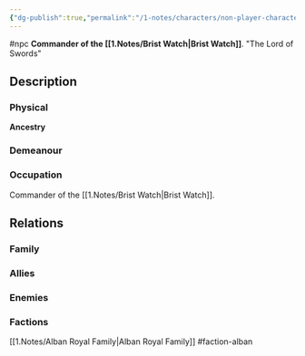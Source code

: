 ```yaml
---
{"dg-publish":true,"permalink":"/1-notes/characters/non-player-characters/geth-astorio/"}
---
```


#npc
**Commander of the [[1.Notes/Brist Watch\|Brist Watch]]**.
"The Lord of Swords"
## Description
### Physical
**Ancestry** 

### Demeanour

### Occupation
Commander of the [[1.Notes/Brist Watch\|Brist Watch]].

## Relations
### Family
### Allies
### Enemies
### Factions
[[1.Notes/Alban Royal Family\|Alban Royal Family]] #faction-alban 

 
